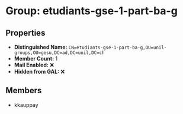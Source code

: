 # Group: etudiants-gse-1-part-ba-g

## Properties

- **Distinguished Name:** `CN=etudiants-gse-1-part-ba-g,OU=unil-groups,OU=gesu,DC=ad,DC=unil,DC=ch`
- **Member Count:** 1
- **Mail Enabled:** ❌
- **Hidden from GAL:** ❌

## Members

- kkauppay
